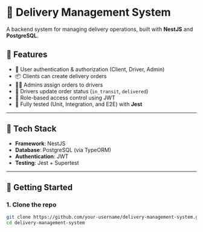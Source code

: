 # 🚚 Delivery Management System

A backend system for managing delivery operations, built with **NestJS** and **PostgreSQL**.

## 🧩 Features

- 👥 User authentication & authorization (Client, Driver, Admin)
- 📦 Clients can create delivery orders
- 🧑‍💼 Admins assign orders to drivers
- 🚚 Drivers update order status (`in_transit`, `delivered`)
- 👮 Role-based access control using JWT
- 🧪 Fully tested (Unit, Integration, and E2E) with **Jest**

---

## 📂 Tech Stack

- **Framework**: NestJS
- **Database**: PostgreSQL (via TypeORM)
- **Authentication**: JWT
- **Testing**: Jest + Supertest

---

## 🚀 Getting Started

### 1. Clone the repo

```bash
git clone https://github.com/your-username/delivery-management-system.git
cd delivery-management-system

